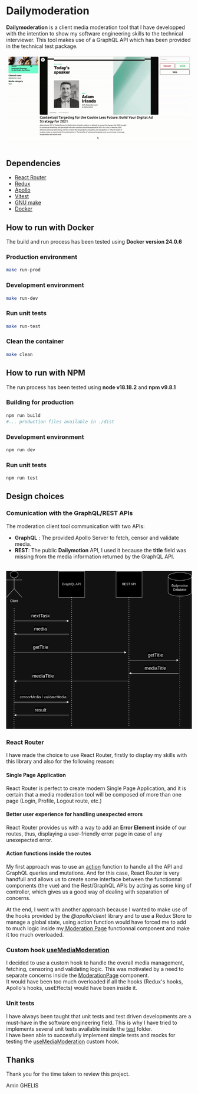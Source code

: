 # Dailymoderation

**Dailymoderation** is a client media moderation tool that I have developped with the intention to show my software engineering skills to the technical interviewer.
This tool makes use of a GraphQL API which has been provided in the technical test package.

![Tool demonstration](demo.gif)

## Dependencies

- [React Router](https://reactrouter.com/en/main)
- [Redux](https://redux.js.org/)
- [Apollo](https://www.apollographql.com/docs/react/)
- [Vitest](https://vitest.dev/)
- [GNU make](https://www.gnu.org/software/make/manual/make.html)
- [Docker](https://docs.docker.com/)

## How to run with Docker

The build and run process has been tested using **Docker version 24.0.6**

### Production environment

```bash
make run-prod
```

### Development environment

```bash
make run-dev
```

### Run unit tests

```bash
make run-test
```

### Clean the container

```bash
make clean
```

## How to run with NPM

The run process has been tested using **node v18.18.2** and **npm v9.8.1**

### Building for production

```bash
npm run build
#... production files available in ./dist
```

### Development environment

```bash
npm run dev
```

### Run unit tests

```bash
npm run test
```

## Design choices

### Comunication with the GraphQL/REST APIs

The moderation client tool communication with two APIs:

- **GraphQL** : The provided Apollo Server to fetch, censor and validate media.
- **REST**: The public **Dailymotion** API, I used it because the **title** field was missing from the media information returned by the GraphQL API.
  <br>
  <br>

![Sequence Diagram](sequence_diag.drawio.png)

### React Router

I have made the choice to use React Router, firstly to display my skills with this library and also for the following reason:

#### Single Page Application

React Router is perfect to create modern Single Page Application, and it is certain that a media moderation tool will be composed of more than one page (Login, Profile, Logout route, etc.)

#### Better user experience for handling unexpected errors

React Router provides us with a way to add an **Error Element** inside of our routes, thus, displaying a user-friendly error page in case of any unexepected error.

#### Action functions inside the routes

My first approach was to use an [action](https://reactrouter.com/en/main/route/action) function to handle all the API and GraphQL queries and mutations. And for this case, React Router is very handfull and allows us to create some interface between the functionnal components (the vue) and the Rest/GraphQL APIs by acting as some king of controller, which gives us a good way of dealing with separation of concerns.

At the end, I went with another approach because I wanted to make use of the hooks provided by the _@apollo/client_ library and to use a Redux Store to manage a global state, using action function would have forced me to add to much logic inside my[ Moderation Page](src/pages/moderation/Moderation.tsx) functionnal component and make it too much overloaded.

### Custom hook [useMediaModeration](src/hooks/useMediaModeration.tsx)

I decided to use a custom hook to handle the overall media management, fetching, censoring and validating logic. This was motivated by a need to separate concerns inside the [ModerationPage](src/pages/moderation/Moderation.tsx) component.  
It would have been too much overloaded if all the hooks (Redux's hooks, Apollo's hooks, useEffects) would have been inside it.

### Unit tests

I have always been taught that unit tests and test driven developments are a must-have in the software engineering field. This is why I have tried to implements several unit tests available inside the [test](src/__test__/) folder.  
I have been able to succesfully implement simple tests and mocks for testing the [useMediaModeration](src/hooks/useMediaModeration.tsx) custom hook.

## Thanks

Thank you for the time taken to review this project.

Amin GHELIS

